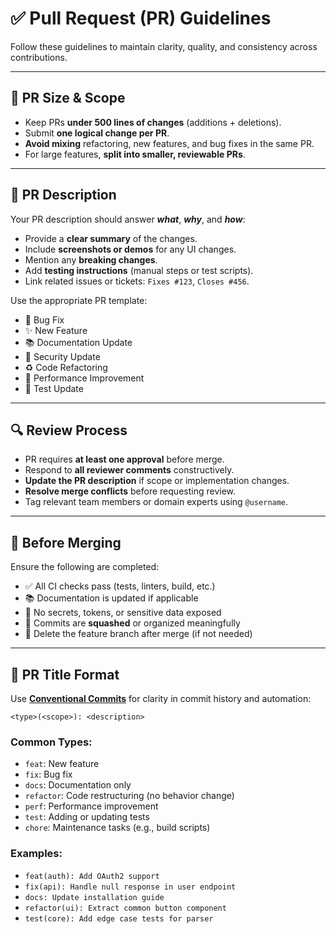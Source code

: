 # ✅ Pull Request (PR) Guidelines

Follow these guidelines to maintain clarity, quality, and consistency across contributions.

---

## 📏 PR Size & Scope

* Keep PRs **under 500 lines of changes** (additions + deletions).
* Submit **one logical change per PR**.
* **Avoid mixing** refactoring, new features, and bug fixes in the same PR.
* For large features, **split into smaller, reviewable PRs**.

---

## 📜 PR Description

Your PR description should answer ***what***, ***why***, and ***how***:

* Provide a **clear summary** of the changes.
* Include **screenshots or demos** for any UI changes.
* Mention any **breaking changes**.
* Add **testing instructions** (manual steps or test scripts).
* Link related issues or tickets: `Fixes #123`, `Closes #456`.

Use the appropriate PR template:

* 🐞 Bug Fix
* ✨ New Feature
* 📚 Documentation Update
* 🔐 Security Update
* ♻️ Code Refactoring
* 🚀 Performance Improvement
* 🧪 Test Update

---

## 🔍 Review Process

* PR requires **at least one approval** before merge.
* Respond to **all reviewer comments** constructively.
* **Update the PR description** if scope or implementation changes.
* **Resolve merge conflicts** before requesting review.
* Tag relevant team members or domain experts using `@username`.

---

## 🚦 Before Merging

Ensure the following are completed:

* ✅ All CI checks pass (tests, linters, build, etc.)
* 📚 Documentation is updated if applicable
* 🔐 No secrets, tokens, or sensitive data exposed
* 🧹 Commits are **squashed** or organized meaningfully
* 🌿 Delete the feature branch after merge (if not needed)

---

## 🏇 PR Title Format

Use [**Conventional Commits**](https://www.conventionalcommits.org/en/v1.0.0/) for clarity in commit history and automation:

```
<type>(<scope>): <description>
```

### Common Types:

* `feat`: New feature
* `fix`: Bug fix
* `docs`: Documentation only
* `refactor`: Code restructuring (no behavior change)
* `perf`: Performance improvement
* `test`: Adding or updating tests
* `chore`: Maintenance tasks (e.g., build scripts)

### Examples:

* `feat(auth): Add OAuth2 support`
* `fix(api): Handle null response in user endpoint`
* `docs: Update installation guide`
* `refactor(ui): Extract common button component`
* `test(core): Add edge case tests for parser`
